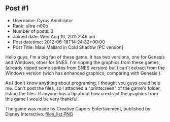 ## Post #1
- Username: Cyrus Annihilator
- Rank: ultra-n00b
- Number of posts: 3
- Joined date: Wed Aug 10, 2011 2:46 am
- Post datetime: 2012-06-18T14:24:32+00:00
- Post Title: Maui Mallard in Cold Shadow [PC version]

Hello guys, I'm a big fan of these game. It has two versions, one for Genesis and Windows, other for SNES.
I'm ripping the graphics from these games, (already ripped some sprites from SNES version) but I can't extract from the Windows version (wich has enhanced graphics, comparing with Genesis').

As I don't know anything about programing, I thought you guys could help me. Can't post the files, so I attached a "printscreen" of the game's folder, listing the files. If anyone has a tip about how o extract the graphics from this game I would be very thankful.

The game was made by Creative Capers Entertainment, published by Disney Interactive.
[files_list.PNG](https://xentaxbackup.github.io/file/5496_files_list.PNG)

